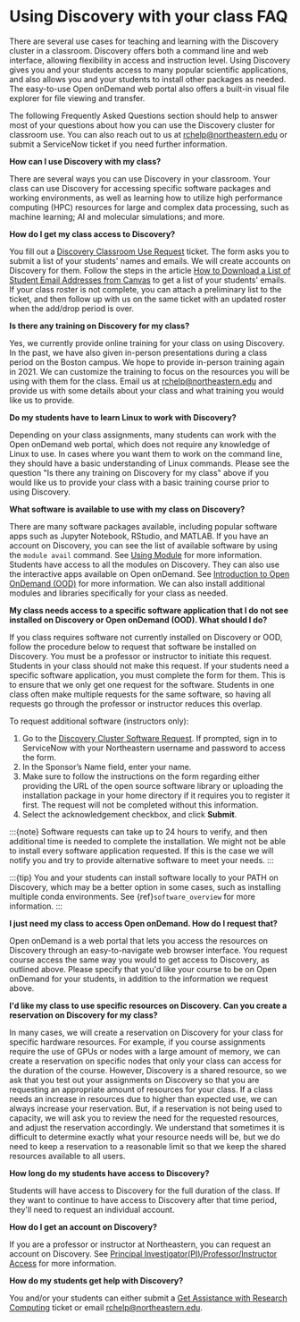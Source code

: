 # Using Discovery with your class FAQ

There are several use cases for teaching and learning with the Discovery cluster in a classroom. Discovery offers both a command line and web interface, allowing flexibility in access and instruction level. Using Discovery gives you and your students access to many popular scientific applications, and also allows you and your students to install other packages as needed. The easy-to-use Open onDemand web portal also offers a built-in visual file explorer for file viewing and transfer.

The following Frequently Asked Questions section should help to answer most of your questions about how you can use the Discovery cluster for classroom use. You can also reach out to us at <rchelp@northeastern.edu> or submit a ServiceNow ticket if you need further information.

**How can I use Discovery with my class?**

There are several ways you can use Discovery in your classroom. Your class can use Discovery for accessing specific software packages and working environments, as well as learning how to utilize high performance computing (HPC) resources for large and complex data processing, such as machine learning; AI and molecular simulations; and more.

**How do I get my class access to Discovery?**

You fill out a [Discovery Classroom Use Request] ticket. The form asks you to submit a list of your students' names and emails. We will create accounts on Discovery for them. Follow the steps in the article [How to Download a List of Student Email Addresses from Canvas] to get a list of your students' emails. If your class roster is not complete, you can attach a preliminary list to the ticket, and then follow up with us on the same ticket with an updated roster when the add/drop period is over.

**Is there any training on Discovery for my class?**

Yes, we currently provide online training for your class on using Discovery. In the past, we have also given in-person presentations during a class period on the Boston campus. We hope to provide in-person training again in 2021. We can customize the training to focus on the resources you will be using with them for the class. Email us at <rchelp@northeastern.edu> and provide us with some details about your class and what training you would like us to provide.

**Do my students have to learn Linux to work with Discovery?**

Depending on your class assignments, many students can work with the Open onDemand web portal, which does not require any knowledge of Linux to use. In cases where you want them to work on the command line, they should have a basic understanding of Linux commands. Please see the question "Is there any training on Discovery for my class" above if you would like us to provide your class with a basic training course prior to using Discovery.

**What software is available to use with my class on Discovery?**

There are many software packages available, including popular software apps such as Jupyter Notebook, RStudio, and MATLAB. If you have an account on Discovery, you can see the list of available software by using the `module avail` command. See [Using Module] for more information. Students have access to all the modules on Discovery. They can also use the interactive apps available on Open onDemand. See [Introduction to Open OnDemand (OOD)] for more information. We can also install additional modules and libraries specifically for your class as needed.

**My class needs access to a specific software application that I do not see installed on Discovery or Open onDemand (OOD). What should I do?**

If you class requires software not currently installed on Discovery or OOD, follow the procedure below to request that software be installed on Discovery.
You must be a professor or instructor to initiate this request. Students in your class should not make this request. If your students need a specific software application, you must complete the form for them. This is to ensure that we only get one request for the software. Students in one class often make multiple requests for the same software, so having all requests go through the professor or instructor reduces this overlap.

To request additional software (instructors only):

1. Go to the [Discovery Cluster Software Request]. If prompted, sign in to ServiceNow with your Northeastern username and password to access the form.
2. In the Sponsor’s Name field, enter your name.
3. Make sure to follow the instructions on the form regarding either providing the URL of the open source software library or uploading the installation package in your home directory if it requires you to register it first. The request will not be completed without this information.
4. Select the acknowledgement checkbox, and click **Submit**.

:::{note}
Software requests can take up to 24 hours to verify, and then additional time is needed to complete the installation. We might not be able to install every software application requested. If this is the case we will notify you and try to provide alternative software to meet your needs.
:::

:::{tip}
You and your students can install software locally to your PATH on Discovery, which may be a better option in some cases, such as installing multiple conda environments. See {ref}`software_overview` for more information.
:::

**I just need my class to access Open onDemand. How do I request that?**

Open onDemand is a web portal that lets you access the resources on Discovery through an easy-to-navigate web browser interface. You request course access the same way you would to get access to
Discovery, as outlined above. Please specify that you'd like your course to be on Open onDemand for your students, in
addition to the information we request above.

**I'd like my class to use specific resources on Discovery. Can you create a reservation on Discovery for my class?**

In many cases, we will create a reservation on Discovery for your class for specific hardware resources. For example, if you course assignments
require the use of GPUs or nodes with a large amount of memory, we can create a reservation on specific nodes that only your class can access
for the duration of the course. However, Discovery is a shared resource, so we ask that you test out your assignments on Discovery so
that you are requesting an appropriate amount of resources for your class. If a class needs an increase in resources due to higher than
expected use, we can always increase your reservation. But, if a reservation is not being used to capacity, we will ask you to review the
need for the requested resources, and adjust the reservation accordingly. We understand that sometimes it is difficult to determine exactly
what your resource needs will be, but we do need to keep a reservation to a reasonable limit so that we keep the shared resources available to
all users.

**How long do my students have access to Discovery?**

Students will have access to Discovery for the full duration of the class. If they want to continue to have access to Discovery after that time period, they'll need to request an individual account.

**How do I get an account on Discovery?**

If you are a professor or instructor at Northeastern, you can request an account on Discovery. See [Principal Investigator(PI)/Professor/Instructor Access] for more information.

**How do my students get help with Discovery?**

You and/or your students can either submit a [Get Assistance with Research Computing] ticket or email <rchelp@northeastern.edu>.

<!--LINKS-->
[Discovery Classroom Use Request]: https://bit.ly/NURC-Classroom
[Discovery Cluster Software Request]: https://bit.ly/NURC-Software
[Get Assistance with Research Computing]: https://bit.ly/NURC-Assistance
[How to Download a List of Student Email Addresses from Canvas]: https://service.northeastern.edu/tech?id=kb_article&sys_id=0f84a740db20901084ba5595ce961981
[Introduction to Open OnDemand (OOD)]: ../08_using-ood/01_introduction.md
[Principal Investigator(PI)/Professor/Instructor Access]: ../02_first_steps/01_get_access.md#principal-investigatorpiprofessorinstructor-access
[Using Module]: ../04_software/02_modules.md

